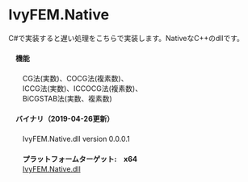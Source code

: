 ﻿IvyFEM.Native  
=============  

C#で実装すると遅い処理をこちらで実装します。NativeなC++のdllです。  
　  
　**機能**  
　  
　　CG法(実数)、COCG法(複素数)、  
　　ICCG法(実数)、ICCOCG法(複素数)、  
　　BiCGSTAB法(実数、複素数)  
　  
　**バイナリ（2019-04-26更新）**  
　  
　　IvyFEM.Native.dll version 0.0.0.1  
　  
　　**プラットフォームターゲット:　x64**  
　　[IvyFEM.Native.dll](https://github.com/ryujimiya/IvyFEM.Native/blob/master/publish/)  
　  
